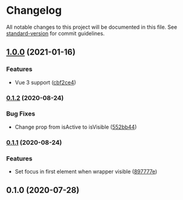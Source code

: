 # Changelog

All notable changes to this project will be documented in this file. See [standard-version](https://github.com/conventional-changelog/standard-version) for commit guidelines.

## [1.0.0](https://github.com/vue-a11y/vue-focus-loop/compare/v0.1.2...v1.0.0) (2021-01-16)


### Features

* Vue 3 support ([cbf2ce4](https://github.com/vue-a11y/vue-focus-loop/commit/cbf2ce412e1c0fbd251e657d3d3444a35624d3a7))

### [0.1.2](https://github.com/vue-a11y/vue-focus-loop/compare/v0.1.1...v0.1.2) (2020-08-24)


### Bug Fixes

* Change prop from isActive to isVisible ([552bb44](https://github.com/vue-a11y/vue-focus-loop/commit/552bb44f19b3e3dba56af5896ab1ebcdcae3c1e8))

### [0.1.1](https://github.com/vue-a11y/vue-focus-loop/compare/v0.1.0...v0.1.1) (2020-08-24)


### Features

* Set focus in first element when wrapper visible ([897777e](https://github.com/vue-a11y/vue-focus-loop/commit/897777e88cc8370dd945d1cb856c90d8a156cc00))

## 0.1.0 (2020-07-28)
